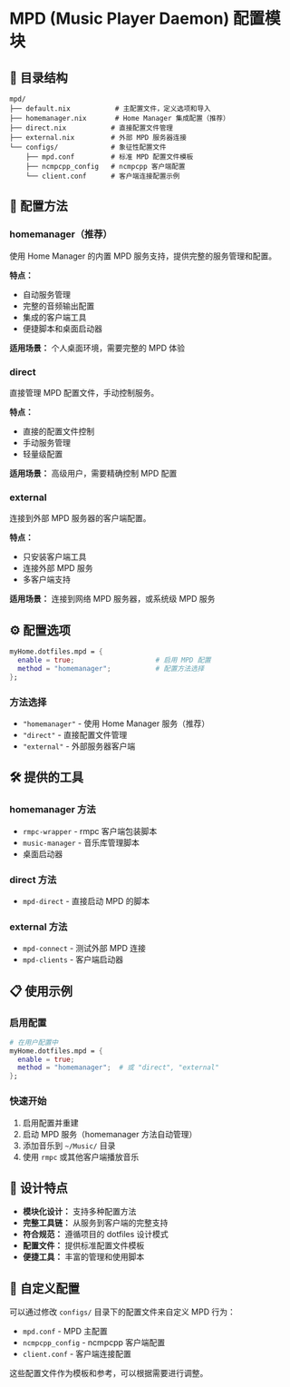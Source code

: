 # MPD (Music Player Daemon) 配置模块

## 📁 目录结构

```
mpd/
├── default.nix           # 主配置文件，定义选项和导入
├── homemanager.nix       # Home Manager 集成配置（推荐）
├── direct.nix           # 直接配置文件管理
├── external.nix         # 外部 MPD 服务器连接
└── configs/             # 象征性配置文件
    ├── mpd.conf         # 标准 MPD 配置文件模板
    ├── ncmpcpp_config   # ncmpcpp 客户端配置
    └── client.conf      # 客户端连接配置示例
```

## 🎵 配置方法

### homemanager（推荐）
使用 Home Manager 的内置 MPD 服务支持，提供完整的服务管理和配置。

**特点：**
- 自动服务管理
- 完整的音频输出配置
- 集成的客户端工具
- 便捷脚本和桌面启动器

**适用场景：** 个人桌面环境，需要完整的 MPD 体验

### direct
直接管理 MPD 配置文件，手动控制服务。

**特点：**
- 直接的配置文件控制
- 手动服务管理
- 轻量级配置

**适用场景：** 高级用户，需要精确控制 MPD 配置

### external
连接到外部 MPD 服务器的客户端配置。

**特点：**
- 只安装客户端工具
- 连接外部 MPD 服务
- 多客户端支持

**适用场景：** 连接到网络 MPD 服务器，或系统级 MPD 服务

## ⚙️ 配置选项

```nix
myHome.dotfiles.mpd = {
  enable = true;                    # 启用 MPD 配置
  method = "homemanager";           # 配置方法选择
};
```

### 方法选择
- `"homemanager"` - 使用 Home Manager 服务（推荐）
- `"direct"` - 直接配置文件管理
- `"external"` - 外部服务器客户端

## 🛠️ 提供的工具

### homemanager 方法
- `rmpc-wrapper` - rmpc 客户端包装脚本
- `music-manager` - 音乐库管理脚本
- 桌面启动器

### direct 方法
- `mpd-direct` - 直接启动 MPD 的脚本

### external 方法
- `mpd-connect` - 测试外部 MPD 连接
- `mpd-clients` - 客户端启动器

## 📋 使用示例

### 启用配置
```nix
# 在用户配置中
myHome.dotfiles.mpd = {
  enable = true;
  method = "homemanager";  # 或 "direct", "external"
};
```

### 快速开始
1. 启用配置并重建
2. 启动 MPD 服务（homemanager 方法自动管理）
3. 添加音乐到 `~/Music/` 目录
4. 使用 `rmpc` 或其他客户端播放音乐

## 🎯 设计特点

- **模块化设计：** 支持多种配置方法
- **完整工具链：** 从服务到客户端的完整支持
- **符合规范：** 遵循项目的 dotfiles 设计模式
- **配置文件：** 提供标准配置文件模板
- **便捷工具：** 丰富的管理和使用脚本

## 🔧 自定义配置

可以通过修改 `configs/` 目录下的配置文件来自定义 MPD 行为：

- `mpd.conf` - MPD 主配置
- `ncmpcpp_config` - ncmpcpp 客户端配置
- `client.conf` - 客户端连接配置

这些配置文件作为模板和参考，可以根据需要进行调整。
